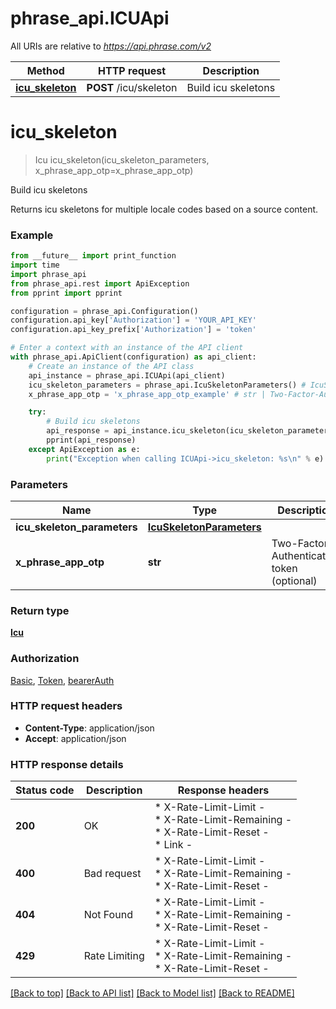 # phrase_api.ICUApi

All URIs are relative to *https://api.phrase.com/v2*

Method | HTTP request | Description
------------- | ------------- | -------------
[**icu_skeleton**](ICUApi.md#icu_skeleton) | **POST** /icu/skeleton | Build icu skeletons


# **icu_skeleton**
> Icu icu_skeleton(icu_skeleton_parameters, x_phrase_app_otp=x_phrase_app_otp)

Build icu skeletons

Returns icu skeletons for multiple locale codes based on a source content.

### Example

```python
from __future__ import print_function
import time
import phrase_api
from phrase_api.rest import ApiException
from pprint import pprint

configuration = phrase_api.Configuration()
configuration.api_key['Authorization'] = 'YOUR_API_KEY'
configuration.api_key_prefix['Authorization'] = 'token'

# Enter a context with an instance of the API client
with phrase_api.ApiClient(configuration) as api_client:
    # Create an instance of the API class
    api_instance = phrase_api.ICUApi(api_client)
    icu_skeleton_parameters = phrase_api.IcuSkeletonParameters() # IcuSkeletonParameters |  (required)
    x_phrase_app_otp = 'x_phrase_app_otp_example' # str | Two-Factor-Authentication token (optional)

    try:
        # Build icu skeletons
        api_response = api_instance.icu_skeleton(icu_skeleton_parameters, x_phrase_app_otp=x_phrase_app_otp)
        pprint(api_response)
    except ApiException as e:
        print("Exception when calling ICUApi->icu_skeleton: %s\n" % e)
```


### Parameters

Name | Type | Description  | Notes
------------- | ------------- | ------------- | -------------
 **icu_skeleton_parameters** | [**IcuSkeletonParameters**](IcuSkeletonParameters.md)|  | 
 **x_phrase_app_otp** | **str**| Two-Factor-Authentication token (optional) | [optional] 

### Return type

[**Icu**](Icu.md)

### Authorization

[Basic](../README.md#Basic), [Token](../README.md#Token), [bearerAuth](../README.md#bearerAuth)

### HTTP request headers

 - **Content-Type**: application/json
 - **Accept**: application/json

### HTTP response details
| Status code | Description | Response headers |
|-------------|-------------|------------------|
**200** | OK |  * X-Rate-Limit-Limit -  <br>  * X-Rate-Limit-Remaining -  <br>  * X-Rate-Limit-Reset -  <br>  * Link -  <br>  |
**400** | Bad request |  * X-Rate-Limit-Limit -  <br>  * X-Rate-Limit-Remaining -  <br>  * X-Rate-Limit-Reset -  <br>  |
**404** | Not Found |  * X-Rate-Limit-Limit -  <br>  * X-Rate-Limit-Remaining -  <br>  * X-Rate-Limit-Reset -  <br>  |
**429** | Rate Limiting |  * X-Rate-Limit-Limit -  <br>  * X-Rate-Limit-Remaining -  <br>  * X-Rate-Limit-Reset -  <br>  |

[[Back to top]](#) [[Back to API list]](../README.md#documentation-for-api-endpoints) [[Back to Model list]](../README.md#documentation-for-models) [[Back to README]](../README.md)

